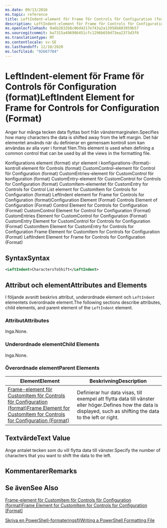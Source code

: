 ```yaml
---
ms.date: 09/13/2016
ms.topic: reference
title: LeftIndent-element för Frame för Controls för Configuration (format)
description: LeftIndent-element för Frame för Controls för Configuration (format)
ms.openlocfilehash: 9a6b2832b8c06d4217e743a2a13958b883959b57
ms.sourcegitcommit: ba7315a496986451cfc1296b659d73ea2373d3f0
ms.translationtype: MT
ms.contentlocale: sv-SE
ms.lasthandoff: 12/10/2020
ms.locfileid: "92667784"
---
```

# <a name="leftindent-element-for-frame-for-controls-for-configuration-format"></a><span data-ttu-id="ece61-103">LeftIndent-element för Frame för Controls för Configuration (format)</span><span class="sxs-lookup"><span data-stu-id="ece61-103">LeftIndent Element for Frame for Controls for Configuration (Format)</span></span>

<span data-ttu-id="ece61-104">Anger hur många tecken data flyttas bort från vänstermarginalen.</span><span class="sxs-lookup"><span data-stu-id="ece61-104">Specifies how many characters the data is shifted away from the left margin.</span></span> <span data-ttu-id="ece61-105">Det här elementet används när du definierar en gemensam kontroll som kan användas av alla vyer i format filen.</span><span class="sxs-lookup"><span data-stu-id="ece61-105">This element is used when defining a common control that can be used by all the views in the formatting file.</span></span>

<span data-ttu-id="ece61-106">Konfigurations element (format) styr element i konfigurations-(format)-kontroll element för Controls (format) CustomControl-element för Control för Configuration (format) CustomEntries-element för CustomControl för konfiguration (format) CustomEntry-element för CustomControl for Controls for Configuration (format) CustomItem-elementet för CustomEntry for Controls for Control List element for CustomItem for Controls for Configuration (format) LeftIndent element for Frame for Controls for Configuration (format)</span><span class="sxs-lookup"><span data-stu-id="ece61-106">Configuration Element (Format) Controls Element of Configuration (Format) Control Element for Controls for Configuration (Format) CustomControl Element for Control for Configuration (Format) CustomEntries Element for CustomControl for Configuration (Format) CustomEntry Element for CustomControl for Controls for Configuration (Format) CustomItem Element for CustomEntry for Controls for Configuration Frame Element for CustomItem for Controls for Configuration (Format) LeftIndent Element for Frame for Controls for Configuration (Format)</span></span>

## <a name="syntax"></a><span data-ttu-id="ece61-107">Syntax</span><span class="sxs-lookup"><span data-stu-id="ece61-107">Syntax</span></span>

```xml
<LeftIndent>CharactersToShift</LeftIndent>
```

## <a name="attributes-and-elements"></a><span data-ttu-id="ece61-108">Attribut och element</span><span class="sxs-lookup"><span data-stu-id="ece61-108">Attributes and Elements</span></span>

<span data-ttu-id="ece61-109">I följande avsnitt beskrivs attribut, underordnade element och `LeftIndent` elementets överordnade element.</span><span class="sxs-lookup"><span data-stu-id="ece61-109">The following sections describe attributes, child elements, and parent element of the `LeftIndent` element.</span></span>

### <a name="attributes"></a><span data-ttu-id="ece61-110">Attribut</span><span class="sxs-lookup"><span data-stu-id="ece61-110">Attributes</span></span>

<span data-ttu-id="ece61-111">Inga.</span><span class="sxs-lookup"><span data-stu-id="ece61-111">None.</span></span>

### <a name="child-elements"></a><span data-ttu-id="ece61-112">Underordnade element</span><span class="sxs-lookup"><span data-stu-id="ece61-112">Child Elements</span></span>

<span data-ttu-id="ece61-113">Inga.</span><span class="sxs-lookup"><span data-stu-id="ece61-113">None.</span></span>

### <a name="parent-elements"></a><span data-ttu-id="ece61-114">Överordnade element</span><span class="sxs-lookup"><span data-stu-id="ece61-114">Parent Elements</span></span>

|<span data-ttu-id="ece61-115">Element</span><span class="sxs-lookup"><span data-stu-id="ece61-115">Element</span></span>|<span data-ttu-id="ece61-116">Beskrivning</span><span class="sxs-lookup"><span data-stu-id="ece61-116">Description</span></span>|
|-------------|-----------------|
|[<span data-ttu-id="ece61-117">Frame-element för CustomItem för Controls för Configuration (format)</span><span class="sxs-lookup"><span data-stu-id="ece61-117">Frame Element for CustomItem for Controls for Configuration (Format)</span></span>](./frame-element-for-customitem-for-controls-for-configuration-format.md)|<span data-ttu-id="ece61-118">Definierar hur data visas, till exempel att flytta data till vänster eller höger.</span><span class="sxs-lookup"><span data-stu-id="ece61-118">Defines how the data is displayed, such as shifting the data to the left or right.</span></span>|

## <a name="text-value"></a><span data-ttu-id="ece61-119">Textvärde</span><span class="sxs-lookup"><span data-stu-id="ece61-119">Text Value</span></span>

<span data-ttu-id="ece61-120">Ange antalet tecken som du vill flytta data till vänster.</span><span class="sxs-lookup"><span data-stu-id="ece61-120">Specify the number of characters that you want to shift the data to the left.</span></span>

## <a name="remarks"></a><span data-ttu-id="ece61-121">Kommentarer</span><span class="sxs-lookup"><span data-stu-id="ece61-121">Remarks</span></span>

## <a name="see-also"></a><span data-ttu-id="ece61-122">Se även</span><span class="sxs-lookup"><span data-stu-id="ece61-122">See Also</span></span>

[<span data-ttu-id="ece61-123">Frame-element för CustomItem för Controls för Configuration (format)</span><span class="sxs-lookup"><span data-stu-id="ece61-123">Frame Element for CustomItem for Controls for Configuration (Format)</span></span>](./frame-element-for-customitem-for-controls-for-configuration-format.md)

[<span data-ttu-id="ece61-124">Skriva en PowerShell-formateringsfil</span><span class="sxs-lookup"><span data-stu-id="ece61-124">Writing a PowerShell Formatting File</span></span>](./writing-a-powershell-formatting-file.md)
